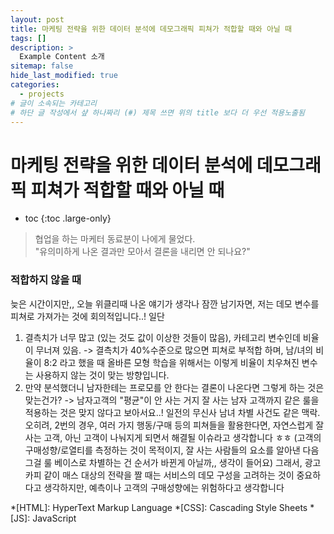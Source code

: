 ```yaml
---
layout: post
title: 마케팅 전략을 위한 데이터 분석에 데모그래픽 피쳐가 적합할 때와 아닐 때 
tags: []
description: >
  Example Content 소개
sitemap: false
hide_last_modified: true
categories:
  - projects
# 글이 소속되는 카테고리  
# 하단 글 작성에서 샾 하나짜리 (#) 제목 쓰면 위의 title 보다 더 우선 적용노출됨  
---
```


# 마케팅 전략을 위한 데이터 분석에 데모그래픽 피쳐가 적합할 때와 아닐 때

* toc
{:toc .large-only}

> 협업을 하는 마케터 동료분이 나에게 물었다.  
> "유의미하게 나온 결과만 모아서 결론을 내리면 안 되나요?"  

### 적합하지 않을 때 

늦은 시간이지만,, 오늘 위클리때 나온 얘기가 생각나 잠깐 남기자면,
저는 데모 변수를 피쳐로 가져가는 것에 회의적입니다..!
일단
1. 결측치가 너무 많고 (있는 것도 값이 이상한 것들이 많음), 카테고리 변수인데 비율이 무너져 있음.
-> 결측치가 40%수준으로 많으면 피쳐로 부적합 하며, 남/녀의 비율이 8:2 라고 했을 때 올바른 모형 학습을 위해서는 이렇게 비율이 치우쳐진 변수는 사용하지 않는 것이 맞는 방향입니다.
2. 만약 분석했더니 남자한테는 프로모를 안 한다는 결론이 나온다면 그렇게 하는 것은 맞는건가?
-> 남자고객의 "평균"이 안 사는 거지 잘 사는 남자 고객까지 같은 룰을 적용하는 것은 맞지 않다고 보아서요..! 일전의 무신사 남녀 차별 사건도 같은 맥락.
오히려, 2번의 경우, 여러 가지 행동/구매 등의 피쳐들을 활용한다면,
자연스럽게 잘 사는 고객, 아닌 고객이 나눠지게 되면서 해결될 이슈라고 생각합니다 ㅎㅎ
(고객의 구매성향/로열티를 측정하는 것이 목적이지, 잘 사는 사람들의 요소를 알아낸 다음 그걸 룰 베이스로 차별하는 건 순서가 바뀐게 아닐까,, 생각이 들어요)
그래서, 광고 카피 같이 매스 대상의 전략을 짤 때는 서비스의 데모 구성을 고려하는 것이 중요하다고 생각하지만, 예측이나 고객의 구매성향에는 위험하다고 생각합니다


*[HTML]: HyperText Markup Language
*[CSS]: Cascading Style Sheets
*[JS]: JavaScript
